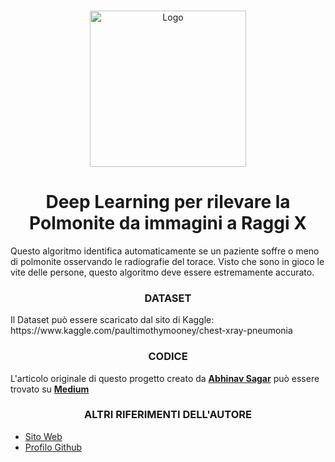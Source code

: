 <br />
<p align="center">
    <a href="https://github.com/66Bunz/Polmonite-Raggi-X">
        <img src="https://user-images.githubusercontent.com/66331265/141339370-7117045f-1c09-4bf9-b8c9-c309b39a9759.jpeg"
            alt="Logo" height="250">
    </a>
</p>



<h1 align="center">Deep Learning per rilevare la Polmonite da immagini a Raggi X</h1>

<p>
  Questo algoritmo identifica automaticamente se un paziente soffre o meno di polmonite osservando le radiografie del torace. Visto che sono in gioco le vite delle persone, questo algoritmo deve essere estremamente accurato.
</p>


<h3 align="center">DATASET</h3>

<p>
  Il Dataset può essere scaricato dal sito di Kaggle: https://www.kaggle.com/paultimothymooney/chest-xray-pneumonia
</p>


<h3 align="center">CODICE</h3>

<p>
  L'articolo originale di questo progetto creato da <a href="https://abhinav-sagar.medium.com/"><strong>Abhinav Sagar</strong></a> può essere trovato su <a href="https://towardsdatascience.com/deep-learning-for-detecting-pneumonia-from-x-ray-images-fc9a3d9fdba8"><strong>Medium</strong></a>
</p>


<h3 align="center">ALTRI RIFERIMENTI DELL'AUTORE</h3>

<p>
  <ul>
    <li><a href="https://abhinavsagar.github.io/">Sito Web</a></li>
    <li><a href="https://github.com/abhinavsagar">Profilo Github</a></li>
  </ul>
</p>




